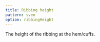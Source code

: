 ```yaml
---
title: Ribbing height
pattern: sven
option: ribbingHeight
---
```


The height of the ribbing at the hem/cuffs.
